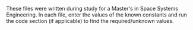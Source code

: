 These files were written during study for a Master's in Space Systems Engineering.
In each file, enter the values of the known constants and run the code section (if applicable) to find the required/unknown values.
